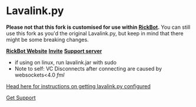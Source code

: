 # Lavalink.py

**Please not that this fork is customised for use within [RickBot](https://is-going-to-rickroll.me/?ref=github-fork).** You can still use this fork as you'd the original Lavalink.py, but keep in mind that there might be some breaking changes.

**[RickBot Website](https://is-going-to-rickroll.me/?ref=github-fork)**     **[Invite](https://discordapp.com/oauth2/authorize?client_id=349289613593935893&scope=bot&permissions=305196094)**      **[Support server](https://discord.gg/4ymWgjC)**

- if using on linux, run lavalink.jar with sudo
- Note to self: VC Disconnects after connecting are caused by websockets<4.0        *fml*

[Head here for instructions on getting lavalink.py configured](https://github.com/Devoxin/Lavalink.py/wiki)

[Get Support](https://discord.gg/SbJXU9s)
